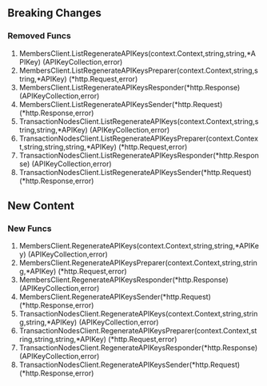 ## Breaking Changes

### Removed Funcs

1. MembersClient.ListRegenerateAPIKeys(context.Context,string,string,*APIKey) (APIKeyCollection,error)
1. MembersClient.ListRegenerateAPIKeysPreparer(context.Context,string,string,*APIKey) (*http.Request,error)
1. MembersClient.ListRegenerateAPIKeysResponder(*http.Response) (APIKeyCollection,error)
1. MembersClient.ListRegenerateAPIKeysSender(*http.Request) (*http.Response,error)
1. TransactionNodesClient.ListRegenerateAPIKeys(context.Context,string,string,string,*APIKey) (APIKeyCollection,error)
1. TransactionNodesClient.ListRegenerateAPIKeysPreparer(context.Context,string,string,string,*APIKey) (*http.Request,error)
1. TransactionNodesClient.ListRegenerateAPIKeysResponder(*http.Response) (APIKeyCollection,error)
1. TransactionNodesClient.ListRegenerateAPIKeysSender(*http.Request) (*http.Response,error)

## New Content

### New Funcs

1. MembersClient.RegenerateAPIKeys(context.Context,string,string,*APIKey) (APIKeyCollection,error)
1. MembersClient.RegenerateAPIKeysPreparer(context.Context,string,string,*APIKey) (*http.Request,error)
1. MembersClient.RegenerateAPIKeysResponder(*http.Response) (APIKeyCollection,error)
1. MembersClient.RegenerateAPIKeysSender(*http.Request) (*http.Response,error)
1. TransactionNodesClient.RegenerateAPIKeys(context.Context,string,string,string,*APIKey) (APIKeyCollection,error)
1. TransactionNodesClient.RegenerateAPIKeysPreparer(context.Context,string,string,string,*APIKey) (*http.Request,error)
1. TransactionNodesClient.RegenerateAPIKeysResponder(*http.Response) (APIKeyCollection,error)
1. TransactionNodesClient.RegenerateAPIKeysSender(*http.Request) (*http.Response,error)

